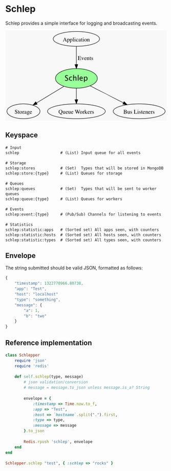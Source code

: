 # Schlep

Schlep provides a simple interface for logging and broadcasting events.

![Schlep](https://github.com/Movitas/schlep/raw/master/Readme.png)

## Keyspace

```
# Input
schlep                  # (List) Input queue for all events

# Storage
schlep:stores           # (Set)  Types that will be stored in MongoDB
schlep:store:{type}     # (List) Queues for storage

# Queues
schlep:queues           # (Set)  Types that will be sent to worker queues
schlep:queue:{type}     # (List) Queues for workers

# Events
schlep:event:{type}     # (Pub/Sub) Channels for listening to events

# Statistics
schlep:statistic:apps   # (Sorted set) All apps seen, with counters
schlep:statistic:hosts  # (Sorted set) All hosts seen, with counters
schlep:statistic:types  # (Sorted set) All types seen, with counters
```

## Envelope

The string submitted should be valid JSON, formatted as follows:

```js
{
    "timestamp": 1322770966.80738,
    "app": "Test",
    "host": "localhost"
    "type": "something",
    "message": {
        "a": 1,
        "b": "two"
    }
}
```

## Reference implementation

```rb
class Schlepper
    require 'json'
    require 'redis'

    def self.schlep(type, message)
        # json validation/conversion
        # message = message.to_json unless message.is_a? String
    
        envelope = {
            :timestamp => Time.now.to_f,
            :app => "Test",
            :host => `hostname`.split(".").first,
            :type => type, 
            :message => message
        }.to_json
        
        Redis.rpush 'schlep', envelope
    end
end

Schlepper.schlep "test", { :schlep => "rocks" }
```


